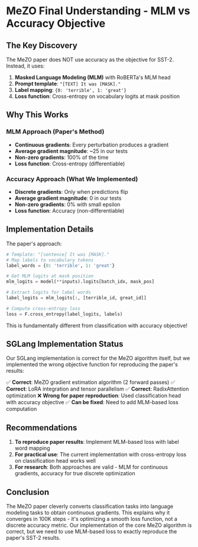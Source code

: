 # MeZO Final Understanding - MLM vs Accuracy Objective

## The Key Discovery

The MeZO paper does NOT use accuracy as the objective for SST-2. Instead, it uses:

1. **Masked Language Modeling (MLM)** with RoBERTa's MLM head
2. **Prompt template**: `"[TEXT] It was [MASK]."`
3. **Label mapping**: `{0: 'terrible', 1: 'great'}`
4. **Loss function**: Cross-entropy on vocabulary logits at mask position

## Why This Works

### MLM Approach (Paper's Method)
- **Continuous gradients**: Every perturbation produces a gradient
- **Average gradient magnitude**: ~25 in our tests
- **Non-zero gradients**: 100% of the time
- **Loss function**: Cross-entropy (differentiable)

### Accuracy Approach (What We Implemented)
- **Discrete gradients**: Only when predictions flip
- **Average gradient magnitude**: 0 in our tests  
- **Non-zero gradients**: 0% with small epsilon
- **Loss function**: Accuracy (non-differentiable)

## Implementation Details

The paper's approach:
```python
# Template: "[sentence] It was [MASK]."
# Map labels to vocabulary tokens
label_words = {0: 'terrible', 1: 'great'}

# Get MLM logits at mask position
mlm_logits = model(**inputs).logits[batch_idx, mask_pos]

# Extract logits for label words
label_logits = mlm_logits[:, [terrible_id, great_id]]

# Compute cross-entropy loss
loss = F.cross_entropy(label_logits, labels)
```

This is fundamentally different from classification with accuracy objective!

## SGLang Implementation Status

Our SGLang implementation is correct for the MeZO algorithm itself, but we implemented the wrong objective function for reproducing the paper's results:

✅ **Correct**: MeZO gradient estimation algorithm (2 forward passes)
✅ **Correct**: LoRA integration and tensor parallelism
✅ **Correct**: RadixAttention optimization
❌ **Wrong for paper reproduction**: Used classification head with accuracy objective
✅ **Can be fixed**: Need to add MLM-based loss computation

## Recommendations

1. **To reproduce paper results**: Implement MLM-based loss with label word mapping
2. **For practical use**: The current implementation with cross-entropy loss on classification head works well
3. **For research**: Both approaches are valid - MLM for continuous gradients, accuracy for true discrete optimization

## Conclusion

The MeZO paper cleverly converts classification tasks into language modeling tasks to obtain continuous gradients. This explains why it converges in 100K steps - it's optimizing a smooth loss function, not a discrete accuracy metric. Our implementation of the core MeZO algorithm is correct, but we need to use MLM-based loss to exactly reproduce the paper's SST-2 results.